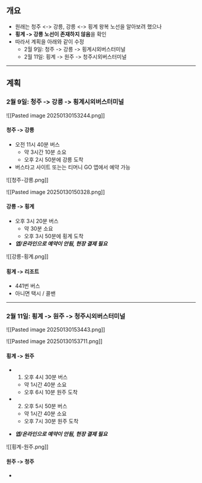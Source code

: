 ## 개요
- 원래는 청주 <-> 강릉, 강릉 <-> 횡계 왕복 노선을 알아보려 했으나
- **횡계 -> 강릉 노선이 존재하지 않음**을 확인
- 따라서 계획을 아래와 같이 수정
	- 2월 9일: 청주 -> 강릉 -> 횡계시외버스터미널
	- 2월 11일: 횡계 -> 원주 -> 청주시외버스터미널

---
## 계획
### 2월 9일: 청주 -> 강릉 -> 횡계시외버스터미널
![[Pasted image 20250130153244.png]]

#### 청주 -> 강릉
- 오전 11시 40분 버스
	- 약 3시간 10분 소요
	- 오후 2시 50분에 강릉 도착
- 버스타고 사이트 또는는 티머니 GO 앱에서 예약 가능

![[청주-강릉.png]]

![[Pasted image 20250130150328.png]]

#### 강릉 -> 횡계
- 오후 3시 20분 버스
	- 약 30분 소요
	- 오후 3시 50분에 횡계 도착
- ***앱/온라인으로 예약이 안됨, 현장 결제 필요***

![[강릉-횡계.png]]

#### 횡계 -> 리조트
- 441번 버스
- 아니면 택시 / 콜밴

---
### 2월 11일: 횡계 -> 원주 -> 청주시외버스터미널
![[Pasted image 20250130153443.png]]

![[Pasted image 20250130153711.png]]

#### 횡계 -> 원주
- 1. 오후 4시 30분 버스
	- 약 1시간 40분 소요
	- 오후 6시 10분 원주 도착
	
- 2. 오후 5시 50분 버스
	- 약 1시간 40분 소요
	- 오후 7시 30분 원주 도착
	
- ***앱/온라인으로 예약이 안됨, 현장 결제 필요***

![[횡계-원주.png]]

#### 원주 -> 청주
- 